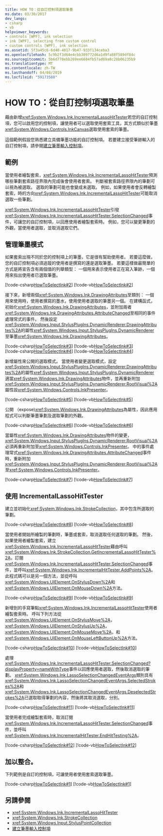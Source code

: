 ```yaml
---
title: HOW TO：從自訂控制項選取筆墨
ms.date: 03/30/2017
dev_langs:
- csharp
- vb
helpviewer_keywords:
- controls [WPF], ink selection
- ink [WPF], selecting from custom control
- custom controls [WPF], ink selection
ms.assetid: 5f3a45c6-6d40-4017-9b47-933f134ceba3
ms.openlocfilehash: 5c9b2f3d64e4cbb309772d6a1d9fa88f589df84c
ms.sourcegitcommit: 5b6d778ebb269ee6684fb57ad69a8c28b06235b9
ms.translationtype: MT
ms.contentlocale: zh-TW
ms.lasthandoff: 04/08/2019
ms.locfileid: "59173588"
---
```

# <a name="how-to-select-ink-from-a-custom-control"></a>HOW TO：從自訂控制項選取筆墨
藉由新增<xref:System.Windows.Ink.IncrementalLassoHitTester>若您的自訂控制項，您可以啟用您的控制項，讓使用者可以選取使用套索工具，其方式類似於筆墨<xref:System.Windows.Controls.InkCanvas>選取使用套索的筆墨。  
  
 這個範例假設您熟悉建立具備筆墨功能的自訂控制項。  若要建立接受筆跡輸入的自訂控制項，請參閱[建立筆墨輸入控制項](creating-an-ink-input-control.md)。  
  
## <a name="example"></a>範例  
 當使用者繪製套索，<xref:System.Windows.Ink.IncrementalLassoHitTester>預測哪些筆劃套索路徑界限內完成後會使用者套索。  判斷被套索路徑界限內的筆劃可以視為被選取。  選取的筆劃可能也會變成未選取。  例如，如果使用者會反轉繪製套索，時的方向<xref:System.Windows.Ink.IncrementalLassoHitTester>可能取消選取一些筆劃。  
  
 <xref:System.Windows.Ink.IncrementalLassoHitTester>引發<xref:System.Windows.Ink.IncrementalLassoHitTester.SelectionChanged>事件，可讓您的自訂控制項，以回應使用者繪製套索時。  例如，您可以變更筆劃的外觀，當使用者選取，並取消選取它們。  
  
## <a name="managing-the-ink-mode"></a>管理筆墨模式  
 如果套索出現不同於您的控制項上的筆墨，它是很有幫助使用者。 若要這麼做，您的自訂控制項必須追蹤的使用者是撰寫的還是選取筆墨。 若要這樣做最簡單的方式是將宣告含有兩個值的列舉類型： 一個用來表示使用者正在寫入筆跡，一個用來指出使用者已選取筆墨。  
  
 [!code-csharp[HowToSelectInk#2](~/samples/snippets/csharp/VS_Snippets_Wpf/HowToSelectInk/CSharp/InkSelector.cs#2)]
 [!code-vb[HowToSelectInk#2](~/samples/snippets/visualbasic/VS_Snippets_Wpf/HowToSelectInk/VisualBasic/InkSelector.vb#2)]  
  
 接下來，新增兩個<xref:System.Windows.Ink.DrawingAttributes>至類別： 一個用來使用時，使用者撰寫的墨水，使用使用者選取的筆墨另一個。  在建構函式，初始化<xref:System.Windows.Ink.DrawingAttributes>，並附加兩者<xref:System.Windows.Ink.DrawingAttributes.AttributeChanged>至相同的事件處理常式的事件。 然後設定<xref:System.Windows.Input.StylusPlugIns.DynamicRenderer.DrawingAttributes%2A>的屬性<xref:System.Windows.Input.StylusPlugIns.DynamicRenderer>至筆墨<xref:System.Windows.Ink.DrawingAttributes>。  
  
 [!code-csharp[HowToSelectInk#3](~/samples/snippets/csharp/VS_Snippets_Wpf/HowToSelectInk/CSharp/InkSelector.cs#3)]
 [!code-vb[HowToSelectInk#3](~/samples/snippets/visualbasic/VS_Snippets_Wpf/HowToSelectInk/VisualBasic/InkSelector.vb#3)]  
[!code-csharp[HowToSelectInk#4](~/samples/snippets/csharp/VS_Snippets_Wpf/HowToSelectInk/CSharp/InkSelector.cs#4)]
[!code-vb[HowToSelectInk#4](~/samples/snippets/visualbasic/VS_Snippets_Wpf/HowToSelectInk/VisualBasic/InkSelector.vb#4)]  
  
 新增屬性來公開的選取模式。 當使用者變更選取模式，設定<xref:System.Windows.Input.StylusPlugIns.DynamicRenderer.DrawingAttributes%2A>的屬性<xref:System.Windows.Input.StylusPlugIns.DynamicRenderer>適當<xref:System.Windows.Ink.DrawingAttributes>物件，並再重新附加<xref:System.Windows.Input.StylusPlugIns.DynamicRenderer.RootVisual%2A>屬性設<xref:System.Windows.Controls.InkPresenter>。  
  
 [!code-csharp[HowToSelectInk#5](~/samples/snippets/csharp/VS_Snippets_Wpf/HowToSelectInk/CSharp/InkSelector.cs#5)]
 [!code-vb[HowToSelectInk#5](~/samples/snippets/visualbasic/VS_Snippets_Wpf/HowToSelectInk/VisualBasic/InkSelector.vb#5)]  
  
 公開 （expose)<xref:System.Windows.Ink.DrawingAttributes>為屬性，因此應用程式可以判斷筆墨筆劃及選取筆劃的外觀。  
  
 [!code-csharp[HowToSelectInk#6](~/samples/snippets/csharp/VS_Snippets_Wpf/HowToSelectInk/CSharp/InkSelector.cs#6)]
 [!code-vb[HowToSelectInk#6](~/samples/snippets/visualbasic/VS_Snippets_Wpf/HowToSelectInk/VisualBasic/InkSelector.vb#6)]  
  
 當屬性<xref:System.Windows.Ink.DrawingAttributes>物件的變更，<xref:System.Windows.Input.StylusPlugIns.DynamicRenderer.RootVisual%2A>必須再重新附加至<xref:System.Windows.Controls.InkPresenter>。  中的事件處理常式<xref:System.Windows.Ink.DrawingAttributes.AttributeChanged>事件時，重新附加<xref:System.Windows.Input.StylusPlugIns.DynamicRenderer.RootVisual%2A>至<xref:System.Windows.Controls.InkPresenter>。  
  
 [!code-csharp[HowToSelectInk#7](~/samples/snippets/csharp/VS_Snippets_Wpf/HowToSelectInk/CSharp/InkSelector.cs#7)]
 [!code-vb[HowToSelectInk#7](~/samples/snippets/visualbasic/VS_Snippets_Wpf/HowToSelectInk/VisualBasic/InkSelector.vb#7)]  
  
## <a name="using-the-incrementallassohittester"></a>使用 IncrementalLassoHitTester  
 建立並初始化<xref:System.Windows.Ink.StrokeCollection>，其中包含所選取的筆劃。  
  
 [!code-csharp[HowToSelectInk#8](~/samples/snippets/csharp/VS_Snippets_Wpf/HowToSelectInk/CSharp/InkSelector.cs#8)]
 [!code-vb[HowToSelectInk#8](~/samples/snippets/visualbasic/VS_Snippets_Wpf/HowToSelectInk/VisualBasic/InkSelector.vb#8)]  
  
 當使用者開始所繪製的筆劃時，筆墨或套索，取消選取任何選取的筆劃。 然後，如果使用者繪製套索，建立<xref:System.Windows.Ink.IncrementalLassoHitTester>藉由呼叫<xref:System.Windows.Ink.StrokeCollection.GetIncrementalLassoHitTester%2A>，訂閱<xref:System.Windows.Ink.IncrementalLassoHitTester.SelectionChanged>事件，並呼叫<xref:System.Windows.Ink.IncrementalHitTester.AddPoints%2A>。 此程式碼可以是另一個方法，並從呼叫<xref:System.Windows.UIElement.OnStylusDown%2A>和<xref:System.Windows.UIElement.OnMouseDown%2A>方法。  
  
 [!code-csharp[HowToSelectInk#9](~/samples/snippets/csharp/VS_Snippets_Wpf/HowToSelectInk/CSharp/InkSelector.cs#9)]
 [!code-vb[HowToSelectInk#9](~/samples/snippets/visualbasic/VS_Snippets_Wpf/HowToSelectInk/VisualBasic/InkSelector.vb#9)]  
  
 新增到的手寫筆點<xref:System.Windows.Ink.IncrementalLassoHitTester>使用者繪製套索時。  呼叫下列方法從<xref:System.Windows.UIElement.OnStylusMove%2A>， <xref:System.Windows.UIElement.OnStylusUp%2A>， <xref:System.Windows.UIElement.OnMouseMove%2A>，和<xref:System.Windows.UIElement.OnMouseLeftButtonUp%2A>方法。  
  
 [!code-csharp[HowToSelectInk#10](~/samples/snippets/csharp/VS_Snippets_Wpf/HowToSelectInk/CSharp/InkSelector.cs#10)]
 [!code-vb[HowToSelectInk#10](~/samples/snippets/visualbasic/VS_Snippets_Wpf/HowToSelectInk/VisualBasic/InkSelector.vb#10)]  
  
 處理<xref:System.Windows.Ink.IncrementalLassoHitTester.SelectionChanged?displayProperty=nameWithType>事件以回應使用者選取，然後取消選取的筆劃。  <xref:System.Windows.Ink.LassoSelectionChangedEventArgs>類別具有<xref:System.Windows.Ink.LassoSelectionChangedEventArgs.SelectedStrokes%2A>和<xref:System.Windows.Ink.LassoSelectionChangedEventArgs.DeselectedStrokes%2A>已選取取得筆劃的內容，然後將其取消選取，分別。  
  
 [!code-csharp[HowToSelectInk#11](~/samples/snippets/csharp/VS_Snippets_Wpf/HowToSelectInk/CSharp/InkSelector.cs#11)]
 [!code-vb[HowToSelectInk#11](~/samples/snippets/visualbasic/VS_Snippets_Wpf/HowToSelectInk/VisualBasic/InkSelector.vb#11)]  
  
 當使用者完成繪製套索時，取消訂閱<xref:System.Windows.Ink.IncrementalLassoHitTester.SelectionChanged>事件，並呼叫<xref:System.Windows.Ink.IncrementalHitTester.EndHitTesting%2A>。  
  
 [!code-csharp[HowToSelectInk#12](~/samples/snippets/csharp/VS_Snippets_Wpf/HowToSelectInk/CSharp/InkSelector.cs#12)]
 [!code-vb[HowToSelectInk#12](~/samples/snippets/visualbasic/VS_Snippets_Wpf/HowToSelectInk/VisualBasic/InkSelector.vb#12)]  
  
## <a name="putting-it-all-together"></a>加以整合。  
 下列範例是自訂的控制項，可讓使用者使用套索選取筆墨。  
  
 [!code-csharp[HowToSelectInk#1](~/samples/snippets/csharp/VS_Snippets_Wpf/HowToSelectInk/CSharp/InkSelector.cs#1)]
 [!code-vb[HowToSelectInk#1](~/samples/snippets/visualbasic/VS_Snippets_Wpf/HowToSelectInk/VisualBasic/InkSelector.vb#1)]  
  
## <a name="see-also"></a>另請參閱

- <xref:System.Windows.Ink.IncrementalLassoHitTester>
- <xref:System.Windows.Ink.StrokeCollection>
- <xref:System.Windows.Input.StylusPointCollection>
- [建立筆墨輸入控制項](creating-an-ink-input-control.md)
